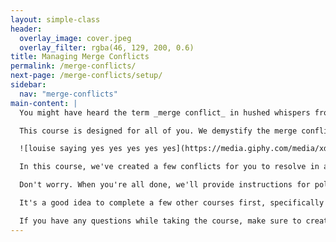```yaml
---
layout: simple-class
header:
  overlay_image: cover.jpeg
  overlay_filter: rgba(46, 129, 200, 0.6)
title: Managing Merge Conflicts
permalink: /merge-conflicts/
next-page: /merge-conflicts/setup/
sidebar:
  nav: "merge-conflicts"
main-content: |
  You might have heard the term _merge conflict_ in hushed whispers from another Git user. Maybe you've encountered one yourself and had to Google your way out. You might also just be exploring everything Git has to offer and have no idea what a merge conflict is.

  This course is designed for all of you. We demystify the merge conflict and, through a series of examples, prepare you to face off against the evil merge conflict and be the hero of the day!

  ![louise saying yes yes yes yes yes](https://media.giphy.com/media/xdeQFr16i4y64/giphy.gif)

  In this course, we've created a few conflicts for you to resolve in a sample repository. This repository contains a [GitHub Pages](https://pages.github.com/) powered [resume](https://github.com/jglovier/resume-template). That means, when you finish this course, you'll have more than a few merge conflicts under your belt. You'll also have a shiny new resume.

  Don't worry. When you're all done, we'll provide instructions for polishing your resume and getting it ready to share with others.

  It's a good idea to complete a few other courses first, specifically the [Introduction to GitHub](../intro-to-github/), and either [GitHub Pages from GitHub Desktop](../github-desktop/) or [GitHub Pages from the Command Line](../github-cli/).

  If you have any questions while taking the course, make sure to create an Issue in the primary [class repository](https://github.com/githubschool/on-demand-merge-conflict/issues).
---
```

